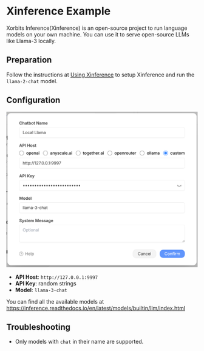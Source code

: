 # Xinference Example

Xorbits Inference(Xinference) is an open-source project to run language models on your own machine. You can use it to serve open-source LLMs like Llama-3 locally.

## Preparation

Follow the instructions at [Using Xinference](https://inference.readthedocs.io/en/latest/getting_started/using_xinference.html) to setup Xinference and run the `llama-2-chat` model.

## Configuration

![](../assets/custom-bots/xinference.png)

- **API Host**: `http://127.0.0.1:9997`
- **API Key**: random strings
- **Model**: `llama-3-chat`

You can find all the available models at <https://inference.readthedocs.io/en/latest/models/builtin/llm/index.html>

## Troubleshooting

- Only models with `chat` in their name are supported.
